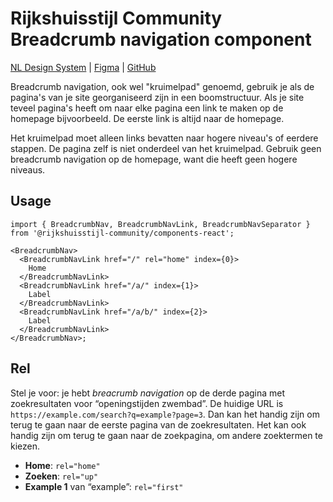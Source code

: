 <!-- @license CC0-1.0 -->

# Rijkshuisstijl Community Breadcrumb navigation component

[NL Design System](https://www.nldesignsystem.nl/breadcrumb-navigation/) | [Figma](https://www.figma.com/design/txFX5MGRf4O904dtIFcGTF/NLDS---Rijkshuisstijl---Bibliotheek?node-id=1862-9575&t=YSjs9i2uQ5Eq3wto-0) | [GitHub](https://github.com/nl-design-system/rijkshuisstijl-community/issues/443)

Breadcrumb navigation, ook wel "kruimelpad" genoemd, gebruik je als de pagina's van je site georganiseerd zijn in een boomstructuur. Als je site teveel pagina's heeft om naar elke pagina een link te maken op de homepage bijvoorbeeld. De eerste link is altijd naar de homepage.

Het kruimelpad moet alleen links bevatten naar hogere niveau's of eerdere stappen. De pagina zelf is niet onderdeel van het kruimelpad. Gebruik geen breadcrumb navigation op de homepage, want die heeft geen hogere niveaus.

## Usage

```tsx
import { BreadcrumbNav, BreadcrumbNavLink, BreadcrumbNavSeparator } from '@rijkshuisstijl-community/components-react';

<BreadcrumbNav>
  <BreadcrumbNavLink href="/" rel="home" index={0}>
    Home
  </BreadcrumbNavLink>
  <BreadcrumbNavLink href="/a/" index={1}>
    Label
  </BreadcrumbNavLink>
  <BreadcrumbNavLink href="/a/b/" index={2}>
    Label
  </BreadcrumbNavLink>
</BreadcrumbNav>;
```

## Rel

Stel je voor: je hebt _breacrumb navigation_ op de derde pagina met zoekresultaten voor “openingstijden zwembad”.
De huidige URL is `https://example.com/search?q=example?page=3`.
Dan kan het handig zijn om terug te gaan naar de eerste pagina van de zoekresultaten.
Het kan ook handig zijn om terug te gaan naar de zoekpagina, om andere zoektermen te kiezen.

- **Home**: `rel="home"`
- **Zoeken**: `rel="up"`
- **Example 1** van “example”: `rel="first"`
